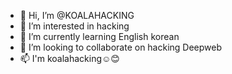 - 👋 Hi, I’m @KOALAHACKING
- 👀 I’m interested in hacking 
- 🌱 I’m currently learning English korean
- 💞️ I’m looking to collaborate on hacking Deepweb
- 📫 I'm koalahacking☺️😊

<!---
KOALAHACKING/KOALAHACKING is a ✨ special ✨ repository because its `README.md` (this file) appears on your GitHub profile.
You can click the Preview link to take a look at your changes.
--->

